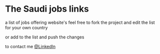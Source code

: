 # The Saudi jobs links

a list of jobs offering website's
feel free to fork the project and edit the list for your own country

or add to the list and push the changes

to contact me  [@LinkedIn](https://www.linkedin.com/in/basim-j/)
